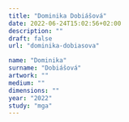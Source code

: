 ```yaml
---
title: "Dominika Dobiášová"
date: 2022-06-24T15:02:56+02:00
description: ""
draft: false
url: "dominika-dobiasova"

name: "Dominika"
surname: "Dobiášová"
artwork: ""
medium: ""
dimensions: ""
year: "2022"
study: "mga"
---
```

